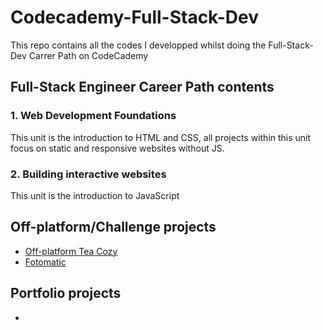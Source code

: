 # Codecademy-Full-Stack-Dev

This repo contains all the codes I developped whilst doing the Full-Stack-Dev Carrer Path on CodeCademy

## Full-Stack Engineer Career Path contents
### 1. Web Development Foundations
This unit is the introduction to HTML and CSS, all projects within this unit focus on static and responsive websites without JS.
### 2. Building interactive websites
This unit is the introduction to JavaScript
## Off-platform/Challenge projects
- [Off-platform Tea Cozy](/1.-%20WebDev%20Foundations/15.-%20Off-platform%20Tea%20Cozy/)
- [Fotomatic](/1.-%20WebDev%20Foundations/21.-%20Off-Platform%20Project%20-%20Fotomatic/)

## Portfolio projects
- 